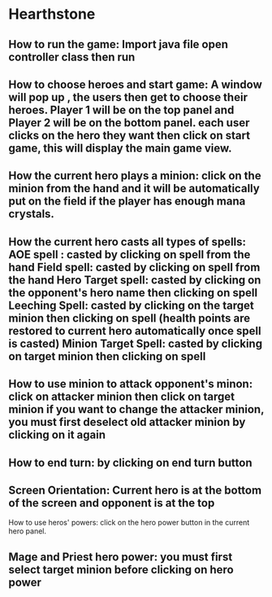 # Hearthstone
How to run the game:
Import java file 
open controller class then run
----
How to choose heroes and start game:
A window will pop up , the users then get to choose their heroes. 
Player 1 will be on the top panel and Player 2 will be on the bottom panel.
each user clicks on the hero they want then click on start game, this will display the main game view.
----
How the current hero plays a minion:
click on the minion from the hand and it will be automatically put on the field if the player has enough mana crystals.
----
How the current hero casts all types of spells:
AOE spell : casted by clicking on spell from the hand
Field spell: casted by  clicking on spell from the hand
Hero Target spell: casted by clicking on the opponent's hero name then clicking on spell
Leeching Spell: casted by clicking on the target minion then clicking on spell (health points are restored to current hero automatically once spell is casted)
Minion Target Spell: casted by clicking on target minion then clicking on spell 
----
How to use minion to attack opponent's minon:
click on attacker minion then click on target minion
if you want to change the attacker minion, you must first deselect old attacker minion by clicking on it again
----
How to end turn:
by clicking on end turn button
----
Screen Orientation:
Current hero is at the bottom of the screen and opponent is at the top
----
How to use heros' powers:
click on the hero power button in the current hero panel.

Mage and Priest hero power:
you must first select target minion before clicking on hero power
----

